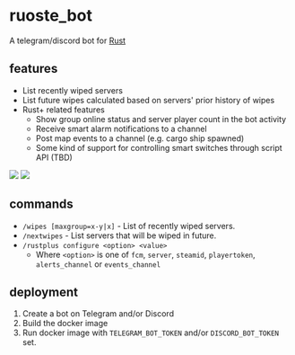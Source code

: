 # ruoste_bot

A telegram/discord bot for [Rust](https://rust.facepunch.com/)

## features

- List recently wiped servers
- List future wipes calculated based on servers' prior history of wipes
- Rust+ related features
  - Show group online status and server player count in the bot activity
  - Receive smart alarm notifications to a channel
  - Post map events to a channel (e.g. cargo ship spawned)
  - Some kind of support for controlling smart switches through script API (TBD)

![](https://raine.github.io/ruoste_bot/wipes.png?1)
![](https://raine.github.io/ruoste_bot/discord.png)

## commands

- `/wipes [maxgroup=x-y|x]` - List of recently wiped servers.
- `/nextwipes` - List servers that will be wiped in future.
- `/rustplus configure <option> <value>`
    - Where `<option>` is one of `fcm`, `server`, `steamid`, `playertoken`, `alerts_channel` or `events_channel`

## deployment

1. Create a bot on Telegram and/or Discord
2. Build the docker image
3. Run docker image with `TELEGRAM_BOT_TOKEN` and/or `DISCORD_BOT_TOKEN` set.
